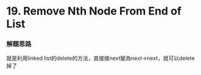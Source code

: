 # 19. Remove Nth Node From End of List
### 解題思路
就是利用linked list的delete的方法，直接接next變為next->next，就可以delete掉了
